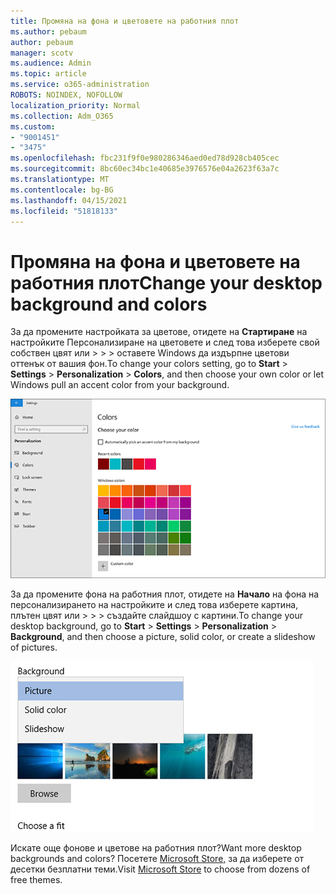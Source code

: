 ```yaml
---
title: Промяна на фона и цветовете на работния плот
ms.author: pebaum
author: pebaum
manager: scotv
ms.audience: Admin
ms.topic: article
ms.service: o365-administration
ROBOTS: NOINDEX, NOFOLLOW
localization_priority: Normal
ms.collection: Adm_O365
ms.custom:
- "9001451"
- "3475"
ms.openlocfilehash: fbc231f9f0e980286346aed0ed78d928cb405cec
ms.sourcegitcommit: 8bc60ec34bc1e40685e3976576e04a2623f63a7c
ms.translationtype: MT
ms.contentlocale: bg-BG
ms.lasthandoff: 04/15/2021
ms.locfileid: "51818133"
---
```

# <a name="change-your-desktop-background-and-colors"></a><span data-ttu-id="37e13-102">Промяна на фона и цветовете на работния плот</span><span class="sxs-lookup"><span data-stu-id="37e13-102">Change your desktop background and colors</span></span>

<span data-ttu-id="37e13-103">За да промените настройката за цветове, отидете на **Стартиране** на настройките Персонализиране на цветовете и след това изберете свой собствен цвят или  >    >    >  оставете Windows да издърпне цветови оттенък от вашия фон.</span><span class="sxs-lookup"><span data-stu-id="37e13-103">To change your colors setting, go to **Start** > **Settings** > **Personalization** > **Colors**, and then choose your own color or let Windows pull an accent color from your background.</span></span>

![Персонализирайте цветовете си в Windows.](media/windows-personalization-colors.png)

<span data-ttu-id="37e13-105">За да промените фона на работния плот, отидете на **Начало** на фона на персонализирането на настройките и след това изберете картина, плътен цвят или  >    >    >  създайте слайдшоу с картини.</span><span class="sxs-lookup"><span data-stu-id="37e13-105">To change your desktop background, go to **Start** > **Settings** > **Personalization** > **Background**, and then choose a picture, solid color, or create a slideshow of pictures.</span></span> 

![Промяна на фона на работния плот на Windows.](media/windows-desktop-background.png)

<span data-ttu-id="37e13-107">Искате още фонове и цветове на работния плот?</span><span class="sxs-lookup"><span data-stu-id="37e13-107">Want more desktop backgrounds and colors?</span></span> <span data-ttu-id="37e13-108">Посетете [Microsoft Store,](https://www.microsoft.com/store/collections/windowsthemes) за да изберете от десетки безплатни теми.</span><span class="sxs-lookup"><span data-stu-id="37e13-108">Visit [Microsoft Store](https://www.microsoft.com/store/collections/windowsthemes) to choose from dozens of free themes.</span></span>
